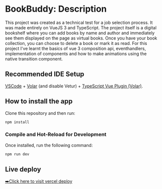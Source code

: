 # BookBuddy: Description

This project was created as a technical test for a job selection process. It was made entirely on VueJS 3 and TypeScript.
The project itself is a digital bookshelf where you can add books by name and author and immediately see them displayed on the page as virtual books. Once you have your book collection, you can choose to delete a book or mark it as read.
For this project I've learnt the basics of vue 3 composition api, eventhandlers, implementation of components and how to make animations using the native transition component.

## Recommended IDE Setup

[VSCode](https://code.visualstudio.com/) + [Volar](https://marketplace.visualstudio.com/items?itemName=Vue.volar) (and disable Vetur) + [TypeScript Vue Plugin (Volar)](https://marketplace.visualstudio.com/items?itemName=Vue.vscode-typescript-vue-plugin).

## How to install the app

Clone this repository and then run:

```sh
npm install
```

### Compile and Hot-Reload for Development

Once installed, run the following command:

```sh
npm run dev
```

## Live deploy

[➡️Click here to visit vercel deploy](https://book-buddy-i1x326wy8-lukeraig.vercel.app/)

